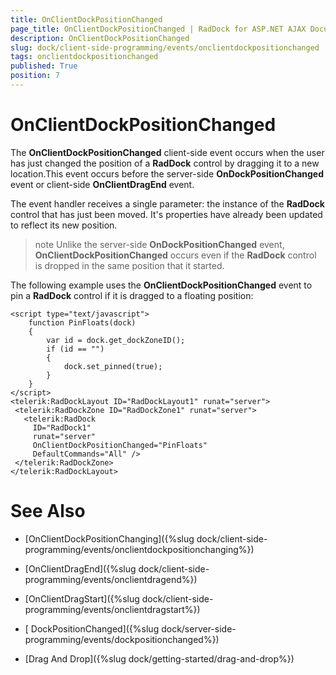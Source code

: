 ```yaml
---
title: OnClientDockPositionChanged
page_title: OnClientDockPositionChanged | RadDock for ASP.NET AJAX Documentation
description: OnClientDockPositionChanged
slug: dock/client-side-programming/events/onclientdockpositionchanged
tags: onclientdockpositionchanged
published: True
position: 7
---
```


# OnClientDockPositionChanged



The **OnClientDockPositionChanged** client-side event occurs when the user has just changed the position of a **RadDock** control by dragging it to a new location.This event occurs before the server-side **OnDockPositionChanged** event or client-side **OnClientDragEnd** event.

The event handler receives a single parameter: the instance of the **RadDock** control that has just been moved. It's properties have already been updated to reflect its new position.

>note Unlike the server-side **OnDockPositionChanged** event, **OnClientDockPositionChanged** occurs even if the **RadDock** control is dropped in the same position that it started.
>


The following example uses the **OnClientDockPositionChanged** event to pin a **RadDock** control if it is dragged to a floating position:

````ASP.NET
<script type="text/javascript">
    function PinFloats(dock)
    {
        var id = dock.get_dockZoneID();
        if (id == "")
        {
            dock.set_pinned(true);
        }
    }
</script>
<telerik:RadDockLayout ID="RadDockLayout1" runat="server">
 <telerik:RadDockZone ID="RadDockZone1" runat="server">
   <telerik:RadDock
     ID="RadDock1"
     runat="server"
     OnClientDockPositionChanged="PinFloats"
     DefaultCommands="All" />   
 </telerik:RadDockZone>
</telerik:RadDockLayout>
````





# See Also

 * [OnClientDockPositionChanging]({%slug dock/client-side-programming/events/onclientdockpositionchanging%})

 * [OnClientDragEnd]({%slug dock/client-side-programming/events/onclientdragend%})

 * [OnClientDragStart]({%slug dock/client-side-programming/events/onclientdragstart%})

 * [ DockPositionChanged]({%slug dock/server-side-programming/events/dockpositionchanged%})

 * [Drag And Drop]({%slug dock/getting-started/drag-and-drop%})
